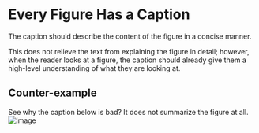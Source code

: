 # Every Figure Has a Caption

The caption should describe the content of the figure in a concise manner.

This does not relieve the text from explaining the figure in detail; however, when the reader looks at a figure, the caption should already give them a high-level understanding of what they are looking at.


## Counter-example

See why the caption below is bad? It does not summarize the figure at all. 
![image](https://user-images.githubusercontent.com/464519/235461782-5db7d4ec-6a3b-48f0-9258-7a6234922f54.png)
